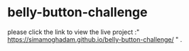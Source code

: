 # belly-button-challenge

please click the link to view the live project :" https://simamoghadam.github.io/belly-button-challenge/ " .
